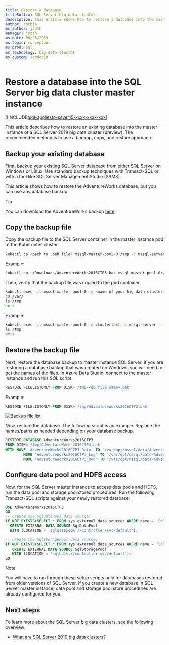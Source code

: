 ```yaml
---
title: Restore a database
titleSuffix: SQL Server big data clusters
description: This article shows how to restore a database into the master instance of a SQL Server 2019 big data cluster (preview).
author: rothja
ms.author: jroth
manager: jroth
ms.date: 06/26/2019
ms.topic: conceptual
ms.prod: sql
ms.technology: big-data-cluster
ms.custom: seodec18
---
```


# Restore a database into the SQL Server big data cluster master instance

[!INCLUDE[tsql-appliesto-ssver15-xxxx-xxxx-xxx](../includes/tsql-appliesto-ssver15-xxxx-xxxx-xxx.md)]

This article describes how to restore an existing database into the master instance of a SQL Server 2019 big data cluster (preview). The recommended method is to use a backup, copy, and restore approach.

## Backup your existing database

First, backup your existing SQL Server database from either SQL Server on Windows or Linux. Use standard backup techniques with Transact-SQL or with a tool like SQL Server Management Studio (SSMS).

This article shows how to restore the AdventureWorks database, but you can use any database backup. 

> [!TIP]
> You can download the AdventureWorks backup [here](https://www.microsoft.com/download/details.aspx?id=49502).

## Copy the backup file

Copy the backup file to the SQL Server container in the master instance pod of the Kubernetes cluster.

```bash
kubectl cp <path to .bak file> mssql-master-pool-0:/tmp -c mssql-server -n <name of your big data cluster>
```

Example:

```bash
kubectl cp ~/Downloads/AdventureWorks2016CTP3.bak mssql-master-pool-0:/tmp -c mssql-server -n clustertest
```

Then, verify that the backup file was copied to the pod container.

```bash
kubectl exec -it mssql-master-pool-0 -n <name of your big data cluster> -c mssql-server -- bin/bash
cd /var/
ls /tmp
exit
```

Example:

```bash
kubectl exec -it mssql-master-pool-0 -n clustertest -c mssql-server -- bin/bash
ls /tmp
exit
```

## Restore the backup file

Next, restore the database backup to master instance SQL Server.  If you are restoring a database backup that was created on Windows, you will need to get the names of the files.  In Azure Data Studio, connect to the master instance and run this SQL script:

```sql
RESTORE FILELISTONLY FROM DISK='/tmp/<db file name>.bak'
```

Example:

```sql
RESTORE FILELISTONLY FROM DISK='/tmp/AdventureWorks2016CTP3.bak'
```

![Backup file list](media/restore-database/database-restore-file-list.png)

Now, restore the database. The following script is an example. Replace the names/paths as needed depending on your database backup.

```sql
RESTORE DATABASE AdventureWorks2016CTP3
FROM DISK='/tmp/AdventureWorks2016CTP3.bak'
WITH MOVE 'AdventureWorks2016CTP3_Data' TO '/var/opt/mssql/data/AdventureWorks2016CTP3_Data.mdf',
        MOVE 'AdventureWorks2016CTP3_Log' TO '/var/opt/mssql/data/AdventureWorks2016CTP3_Log.ldf',
        MOVE 'AdventureWorks2016CTP3_mod' TO '/var/opt/mssql/data/AdventureWorks2016CTP3_mod'
```

## Configure data pool and HDFS access

Now, for the SQL Server master instance to access data pools and HDFS, run the data pool and storage pool stored procedures. Run the following Transact-SQL scripts against your newly restored database:

```sql
USE AdventureWorks2016CTP3
GO
-- Create the SqlDataPool data source:
IF NOT EXISTS(SELECT * FROM sys.external_data_sources WHERE name = 'SqlDataPool')
  CREATE EXTERNAL DATA SOURCE SqlDataPool
  WITH (LOCATION = 'sqldatapool://controller-svc/default');

-- Create the SqlStoragePool data source:
IF NOT EXISTS(SELECT * FROM sys.external_data_sources WHERE name = 'SqlStoragePool')
   CREATE EXTERNAL DATA SOURCE SqlStoragePool
   WITH (LOCATION = 'sqlhdfs://controller-svc/default');
GO
```

> [!NOTE]
> You will have to run through these setup scripts only for databases restored from older versions of SQL Server. If you create a new database in SQL Server master instance, data pool and storage pool store procedures are already configured for you.

## Next steps

To learn more about the SQL Server big data clusters, see the following overview:

- [What are SQL Server 2019 big data clusters?](big-data-cluster-overview.md)
